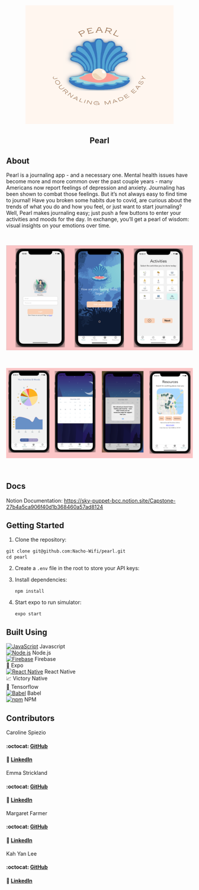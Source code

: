 <p align="center">
 <img src="./assets/Pearl.png" width="400" height="320">
</p>

<h2 align="center">Pearl</h2>

## About

Pearl is a journaling app - and a necessary one. Mental health issues have become more and more common over the past couple years - many Americans now report feelings of depression and anxiety. Journaling has been shown to combat those feelings.
But it’s not always easy to find time to journal!
Have you broken some habits due to covid, are curious about the trends of what you do and how you feel, or just want to start journaling?
Well, Pearl makes journaling easy; just push a few buttons to enter your activities and moods for the day. In exchange, you’ll get a pearl of wisdom: visual insights on your emotions over time.

<br/>
<p align="center"><img src ='./assets/Screenshot1.png'/></p>
<br/>
<p align="center"><img src ='./assets/Screenshot2.png'/></p>

<br/>

## Docs

Notion Documentation:
https://sky-puppet-bcc.notion.site/Capstone-27b4a5ca906f40d1b368460a57ad8124

## Getting Started

1. Clone the repository:

```
git clone git@github.com:Nacho-Wifi/pearl.git
cd pearl
```

2. Create a `.env` file in the root to store your API keys:

3. Install dependencies:
   ```
   npm install
   ```
4. Start expo to run simulator:
   ```
   expo start
   ```

## Built Using

<a href="https://developer.mozilla.org/en-US/docs/Web/JavaScript" title="JavaScript"><img src="https://github.com/get-icon/geticon/raw/master/icons/javascript.svg" alt="JavaScript" width="21px" height="21px"></a> Javascript  
<a href="https://nodejs.org/" title="Node.js"><img src="https://github.com/get-icon/geticon/raw/master/icons/nodejs-icon.svg" alt="Node.js" width="21px" height="21px"></a> Node.js  
<a href="https://www.firebase.com/" title="Firebase"><img src="https://github.com/get-icon/geticon/raw/master/icons/firebase.svg" alt="Firebase" width="21px" height="21px"></a> Firebase  
<a href="https://expo.dev/" style="text-decoration:none" title="Expo">:iphone:</a> Expo  
<a href="https://reactnative.dev/" title="ReactNative"><img src="https://github.com/get-icon/geticon/raw/master/icons/react.svg" alt="React Native" width="21px" height="21px"></a> React Native  
<a href="https://formidable.com/open-source/victory/docs/native/" style="text-decoration:none" title="VictoryNative">:chart_with_upwards_trend:</a> Victory Native  
<a href="https://www.tensorflow.org/js" style="text-decoration:none" title="Tensorflow">:brain:</a> Tensorflow  
<a href="https://babeljs.io/" title="Babel"><img src="https://github.com/get-icon/geticon/raw/master/icons/babel.svg" alt="Babel" width="21px" height="21px"></a> Babel  
<a href="https://www.npmjs.com/" title="npm"><img src="https://github.com/get-icon/geticon/raw/master/icons/npm.svg" alt="npm" width="21px" height="21px"></a> NPM

## Contributors

Caroline Spiezio

#### :octocat: <a href="https://github.com/spieziocaroline">GitHub</a>

#### :link: <a href="https://www.linkedin.com/in/spieziocaroline/">LinkedIn</a>

Emma Strickland

#### :octocat: <a href="https://github.com/emma-strickland">GitHub</a>

#### :link: <a href="https://www.linkedin.com/in/emmalstrickland/">LinkedIn</a>

Margaret Farmer

#### :octocat: <a href="https://github.com/m-farmer">GitHub</a>

#### :link: <a href="https://www.linkedin.com/in/margaret-farmer/">LinkedIn</a>

Kah Yan Lee

#### :octocat: <a href="https://github.com/kahyanlee6">GitHub</a>

#### :link: <a href="https://www.linkedin.com/in/kahyan-lee/">LinkedIn</a>
